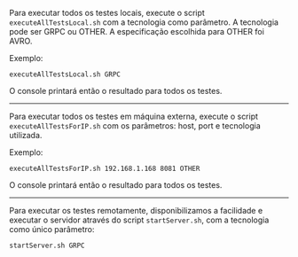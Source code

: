 Para executar todos os testes locais, execute o script `executeAllTestsLocal.sh` com a tecnologia como parâmetro.
A tecnologia pode ser GRPC ou OTHER. A especificação escolhida para OTHER foi AVRO.

Exemplo:

    executeAllTestsLocal.sh GRPC
  
O console printará então o resultado para todos os testes.


---

Para executar todos os testes em máquina externa, execute o script `executeAllTestsForIP.sh` com os parâmetros: host, port e tecnologia utilizada.

Exemplo:

    executeAllTestsForIP.sh 192.168.1.168 8081 OTHER
    
O console printará então o resultado para todos os testes.

---

Para executar os testes remotamente, disponibilizamos a facilidade e executar o servidor através do script `startServer.sh`, com a tecnologia como único parâmetro:

    startServer.sh GRPC
